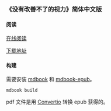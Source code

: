### 《没有改善不了的视力》简体中文版

#### 阅读

[在线阅读](https://goreliu.github.io/improve_your_vision/)

[下载地址](https://github.com/goreliu/improve_your_vision/releases)

#### 构建

需要安装 [mdbook](https://github.com/rust-lang/mdBook) 和 [mdbook-epub](https://github.com/Michael-F-Bryan/mdbook-epub)。

```
mdbook build
```

pdf 文件是用 [Convertio](https://convertio.co) 转换 epub 获得的。
